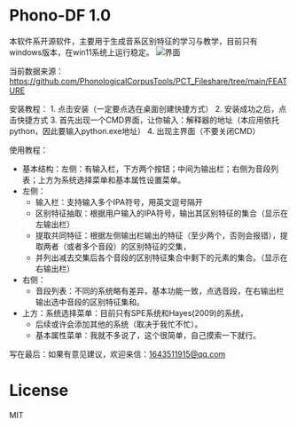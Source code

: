 # Phono-DF 1.0 

本软件系开源软件，主要用于生成音系区别特征的学习与教学，目前只有windows版本，在win11系统上运行稳定。
![界面](https://github.com/RexHanG96/Phono-DF-1.0/assets/140506479/4ddf7719-a11d-4bb6-9777-68061679bc4a)



当前数据来源：
            https://github.com/PhonologicalCorpusTools/PCT_Fileshare/tree/main/FEATURE


安装教程：
    1. 点击安装（一定要点选在桌面创建快捷方式）
    2. 安装成功之后，点击快捷方式
    3. 首先出现一个CMD界面，让你输入：解释器的地址（本应用依托python，因此要输入python.exe地址）
    4. 出现主界面（不要关闭CMD）


使用教程：
   * 基本结构：左侧：有输入栏，下方两个按钮；中间为输出栏；右侧为音段列表；上方为系统选择菜单和基本属性设置菜单。
   * 左侧：
        * 输入栏：支持输入多个IPA符号，用英文逗号隔开
        * 区别特征抽取：根据用户输入的IPA符号，输出其区别特征的集合（显示在左输出栏）
        * 提取共同特征：根据左侧输出栏输出的特征（至少两个，否则会报错），提取两者（或者多个音段）的区别特征的交集，
        * 并列出减去交集后各个音段的区别特征集合中剩下的元素的集合。（显示在右输出栏）
   * 右侧：
        * 音段列表：不同的系统略有差异，基本功能一致，点选音段，在右输出栏输出选中音段的区别特征集和。
   * 上方：系统选择菜单：目前只有SPE系统和Hayes(2009)的系统，
        * 后续或许会添加其他的系统（取决于我忙不忙）。
        * 基本属性菜单：我就不多说了，这个很简单，自己摸索一下就行。

  
  写在最后：如果有意见建议，欢迎来信：1643511915@qq.com

# License 

MIT
